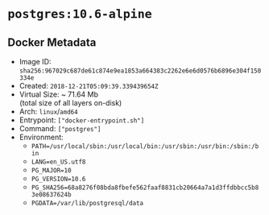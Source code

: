 # `postgres:10.6-alpine`

## Docker Metadata

- Image ID: `sha256:967029c687de61c874e9ea1853a664383c2262e6e6d0576b6896e304f150334e`
- Created: `2018-12-21T05:09:39.339439654Z`
- Virtual Size: ~ 71.64 Mb  
  (total size of all layers on-disk)
- Arch: `linux`/`amd64`
- Entrypoint: `["docker-entrypoint.sh"]`
- Command: `["postgres"]`
- Environment:
  - `PATH=/usr/local/sbin:/usr/local/bin:/usr/sbin:/usr/bin:/sbin:/bin`
  - `LANG=en_US.utf8`
  - `PG_MAJOR=10`
  - `PG_VERSION=10.6`
  - `PG_SHA256=68a8276f08bda8fbefe562faaf8831cb20664a7a1d3ffdbbcc5b83e08637624b`
  - `PGDATA=/var/lib/postgresql/data`
